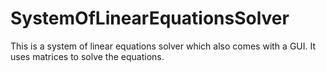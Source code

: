 # SystemOfLinearEquationsSolver
This is a system of linear equations solver which also comes with a GUI. It uses matrices to solve the equations.
